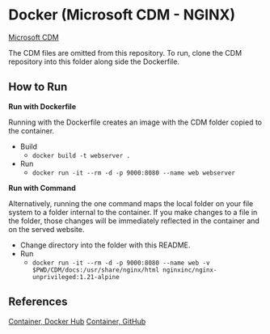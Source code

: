 # Docker (Microsoft CDM - NGINX)

[Microsoft CDM](https://github.com/microsoft/CDM)

The CDM files are omitted from this repository.  To run, clone the CDM repository into this folder along side the Dockerfile.

## How to Run

**Run with Dockerfile**

Running with the Dockerfile creates an image with the CDM folder copied to the container.

- Build
    - `docker build -t webserver .`
- Run
    - `docker run -it --rm -d -p 9000:8080 --name web webserver`

**Run with Command**

Alternatively, running the one command maps the local folder on your file system to a folder internal to the container.  If you make changes to a file in the folder, those changes will be immediately reflected in the container and on the served website.

- Change directory into the folder with this README.
- Run
    - `docker run -it --rm -d -p 9000:8080 --name web -v $PWD/CDM/docs:/usr/share/nginx/html nginxinc/nginx-unprivileged:1.21-alpine`

## References

[Container, Docker Hub](https://hub.docker.com/r/nginxinc/nginx-unprivileged)
[Container, GitHub](https://github.com/nginxinc/docker-nginx-unprivileged)
